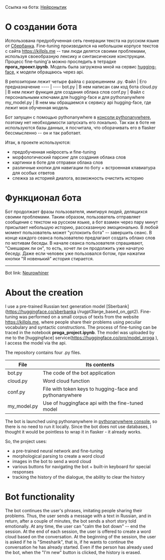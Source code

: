Ссылка на бота: [Нейронытик](https://t.me/kplro_bot)
# О создании бота
Использована предуобученная сеть генерации текста на русском языке от [Сбербанка](https://huggingface.co/sberbank-ai/rugpt3large_based_on_gpt2). Fine-tuning производился на небольшом корпусе текстов с сайта https://killpls.me -- там люди делятся своими проблемами, используя своеобразную лексику и синтаксические конструкции. Процесс fine-tuning'а можно проследить в тетрадке **прога_проект.ipynb**.
Модель была загружена мной на сервис [hugging-face](https://huggingface.co/kplro/model_proga), к модели обращаюсь через api.

В репозитории лежит четыре файла с разрешением .py.
Файл | Его предназначение
---- | ----
bot.py | В нем написан сам код бота
cloud.py | В нем лежит функция для создания облака слов
conf.py | Файл с персональными ключами для hugging-face и для pythonanywhere
my_model.py | В нем мы обращаемся к сервису api hugging-face, где лежит моя обученная модель

Бот запущен с помощью pythonanywhere в [консоли pythonanywhere](https://www.pythonanywhere.com/user/kplro/files/home/kplro/telegram_bot/bot.py), поэтому нет необходимости запускать его локально. Так как в боте не используются базы данных, я посчитала, что оборачивать его в flasker бессмысленно -- он и так работает.

Итак, в проекте используются:
- предобученная нейросеть и fine-tuning
- морфологический парсинг для создания облака слов
- картинки в боте для отправки облака слов
- различные кнопки для навигации по боту + встроенная клавиатура для особых ответов
- слежка за историей диалога, возможность очистить историю
# Функционал бота
Бот продолжает фразы пользователя, имитируя людей, делящихся своими проблемами. Таким образом, пользователь отправляет сообщение с текстом на русском языке, а бот взамен через пару минут присылает небольшую историю, рассказанную эмоционально. В любой момент пользователь может "успокоить бота" -- завершить сеанс. В конце каждого сеанса пользователю предлагают создать облако слов по мотивам беседы. В начале сеанса пользователя спрашивают, "Смешарик ли он", то есть, хочет ли он продолжить уже начатую беседу. Даже если человек уже пользовался ботом, при нажатии кнопки "Я новенький" история стирается.

---

Bot link: [Neurowhiner](https://t.me/kplro_bot)
# About the creation
I use a pre-trained Russian text generation model [Sberbank](https://huggingface.co/sberbanka i/rugpt3large_based_on_gpt2). Fine-tuning was performed on a small corpus of texts from the website https://killpls.me, where people share their problems using peculiar vocabulary and syntactic constructions. The process of fine-tuning can be traced in the notebook **proga_project.ipynb**.
The model was uploaded by me to the [huggingface] service(https://huggingface.co/pro/model_proga ), I access the model via the api.

The repository contains four .py files.

File | Its contents
---- | ----
bot.py | The code of the bot application
cloud.py | Word cloud function
conf.py | File with token keys to hugging-face and pythonanywhere
my_model.py | Use of huggingface api with the fine-tuned model

The bot is launched using pythonanywhere in [pythonanywhere console](https://www.pythonanywhere.com/user/kplro/files/home/kplro/telegram_bot/bot.py ), so there is no need to run it locally. Since the bot does not use databases, I thought it would be pointless to wrap it in flasker - it already works.

So, the project uses:
- a pre-trained neural network and fine-tuning
- morphological parsing to create a word cloud
- images in the bot to send a word cloud
- various buttons for navigating the bot + built-in keyboard for special responses
- tracking the history of the dialogue, the ability to clear the history

# Bot functionality
The bot continues the user's phrases, imitating people sharing their problems. Thus, the user sends a message with a text in Russian, and in return, after a couple of minutes, the bot sends a short story told emotionally. At any time, the user can "calm the bot down" -- end the session. At the end of each session, the user is offered to create a word cloud based on the conversation. At the beginning of the session, the user is asked if he is "Smesharik", that is, if he wants to continue the conversation he has already started. Even if the person has already used the bot, when the "I'm new" button is clicked, the history is erased.
